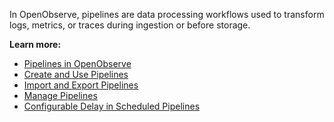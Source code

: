 In OpenObserve, pipelines are data processing workflows used to transform logs, metrics, or traces during ingestion or before storage.

**Learn more:**

- [Pipelines in OpenObserve](Pipelines-in-OpenObserve.md)
- [Create and Use Pipelines](Create-and-Use-Pipelines.md)
- [Import and Export Pipelines](import-and-export-pipelines.md)
- [Manage Pipelines](Manage-Pipelines.md)
- [Configurable Delay in Scheduled Pipelines](onfigurable-delay-in-scheduled-pipelines.md)